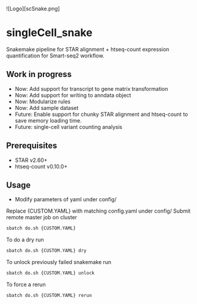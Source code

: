 ![Logo][scSnake.png]
# singleCell_snake
Snakemake pipeline for STAR alignment + htseq-count expression quantification for Smart-seq2 workflow.

Work in progress
----------------
+ Now: Add support for transcript to gene matrix transformation
+ Now: Add support for writing to anndata object
+ Now: Modularize rules
+ Now: Add sample dataset
+ Future: Enable support for chunky STAR alignment and htseq-count to save memory loading time.
+ Future: single-cell variant counting analysis

Prerequisites
-------------
+ STAR v2.60+
+ htseq-count v0.10.0+

Usage
-----
+ Modify parameters of yaml under config/

Replace {CUSTOM.YAML} with matching config.yaml under config/
Submit remote master job on cluster 
```bash
sbatch do.sh {CUSTOM.YAML}
```

To do a dry run
```bash
sbatch do.sh {CUSTOM.YAML} dry
```

To unlock previously failed snakemake run
```bash
sbatch do.sh {CUSTOM.YAML} unlock
```

To force a rerun
```bash
sbatch do.sh {CUSTOM.YAML} rerun
```
